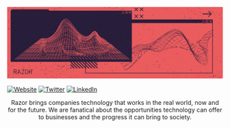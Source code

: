 <img src="https://github.com/razorltd/.github/blob/main/profile/header.png" alt="Razor Ltd GitHub banner" />

[![Website][badge_website]][link_website]
[![Twitter][badge_twitter]][link_twitter]
[![LinkedIn][badge_linkedin]][link_linkedin]

<p align="center">Razor brings companies technology that works in the real world, now and for the future. We are fanatical about the opportunities technology can offer to businesses and the progress it can bring to society.</p>

[badge_website]: https://img.shields.io/badge/Website%20-Razor_Ltd-c86362?style=for-the-badge&logo=rss
[link_website]: https://www.razor.co.uk

[badge_twitter]: https://img.shields.io/badge/Twitter%20-razor__uk-c86362?style=for-the-badge&logo=twitter
[link_twitter]: https://twitter.com/razor_uk

[badge_linkedin]: https://img.shields.io/badge/LinkedIn%20-Razor_Ltd-c86362?style=for-the-badge&logo=linkedin
[link_linkedin]: https://linkedin.com/company/razorltd
